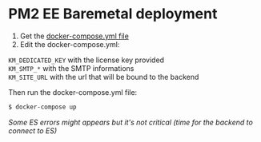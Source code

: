 # PM2 EE Baremetal deployment

1. Get the [docker-compose.yml file](https://github.com/keymetrics/on-premise/blob/master/docker/docker-compose.yml)
2. Edit the docker-compose.yml:

`KM_DEDICATED_KEY` with the license key provided<br/>
`KM_SMTP_*` with the SMTP informations<br/>
`KM_SITE_URL` with the url that will be bound to the backend<br/>

Then run the docker-compose.yml file:

```bash
$ docker-compose up
```

*Some ES errors might appears but it's not critical (time for the backend to connect to ES)*

